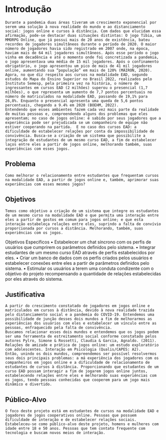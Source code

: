 # Introdução
	Durante a pandemia duas áreas tiveram um crescimento exponencial por serem uma solução à nova realidade do mundo e ao distanciamento social: jogos online e cursos à distância. Com dados que elucidam essa afirmação, pode-se destacar duas situações distintas: O jogo Tibia, um MMORPG Online, que já possui mais de 20 anos de existência, bateu recordes de jogadores simultâneos durante o período de 2020. O maior número de jogadores havia sido registrado em 2007 onde, na época, haviam mais de 64 mil jogadores simultâneos. Após esse período o jogo vinha em decadência e até o momento onde foi concretizada a pandemia, o jogo apresentava uma média de 15 mil jogadores. Após o confinamento obrigatório, o jogo apresentou um pico de mais de 41 mil jogadores online, aumentando sua “população” em mais de 120% (MÁIRON, 2020). Agora, no que diz respeito aos cursos na modalidade EAD, segundo estudos do Mapa do Ensino Superior no Brasil 2022, realizados pelo Instituto Semesp, pela primeira vez na história, o número de ingressantes em cursos EAD (2 milhões) superou o presencial (1,7 milhões), o que representa um aumento de 7,7 pontos percentuais no número de matriculados na modalidade EAD, passando de 19,1% para 26,8%. Enquanto o presencial apresenta uma queda de 5,6 pontos percentuais, chegando a 9.4% em 2020 (BOEHM, 2022). 
	Entendendo que esses ambientes fazem cada vez mais parte da realidade de muitas pessoas e, compreendendo alguns dos problemas que eles apresentam; no caso de jogos online: é sabido por seus jogadores que a experiência pode ser prejudicada se um companheiro de equipe não estiver cooperando na partida.  E no caso dos cursos EAD: a dificuldade de estabelecer relações por conta da impossibilidade de convivência. Busca-se a criação de um sistema que possibilite a integração de estudantes de um mesmo curso EAD, a fim de estabelecer laços entre eles a partir de jogos online, melhorando também, suas experiências com esses jogos.   


## Problema
	Como melhorar o relacionamento entre estudantes que frequentam cursos na modalidade EAD, a partir de jogos online e, também, aprimorar suas experiências com esses mesmos jogos?


## Objetivos

	Temos como objetivo a criação de um sistema que integre os estudantes de um mesmo curso na modalidade EAD e que permita uma interação entre eles a partir de gostos em comum para jogos online; e que esta interação estabeleça relações entre eles, suprindo a falta de convívio proporcionada por cursos a distância. Melhorando, também, suas experiências com os jogos.

Objetivos Específicos
•	Estabelecer um chat síncrono com os perfis de usuários que cumprirem os parâmetros definidos pelo sistema. 
•	Integrar estudantes de um mesmo curso EAD através de perfis estabelecidos por eles.
•	Criar um banco de dados com os perfis criados pelos usuários e estabelecer conexões entre eles a partir de parâmetros definidos pelo sistema.
•	Estimular os usuários a terem uma conduta condizente com o objetivo do projeto recompensando a quantidade de relações estabelecidas por eles através do sistema.


## Justificativa
	A partir do crescimento constatado de jogadores em jogos online e matriculados em cursos à distância, devido à nova realidade trazida pelo distanciamento social e a pandemia do COVID-19. Entendemos uma possibilidade de junção desses dois mundos a fim de melhorarmos as experiências dos usuários com eles e estabelecer um vínculo entre as pessoas, enfraquecido pela falta de convivência. 
	Buscamos relacionar esses dois mundos e entendemos que os jogos podem ser uma ferramenta de estreitamento social conforme constatado pelos autores Pylro, Simone & Rossetti, Claudia & Garcia, Agnaldo. (2011). Relações de amizade e prática de jogos online: um estudo exploratório com adolescentes. Interação em Psicologia (Qualis/CAPES: A2).
	Então, unindo os dois mundos, compreendemos ser possível resolvermos seus dois principais problemas: a má experiência dos jogadores com os companheiros em jogos online e a dificuldade de relacionamento de estudantes de cursos à distância. Proporcionando que estudantes de um curso EAD possam interagir a fim de jogarem jogos online juntos, estabelecendo relações entre eles e melhorando suas experiências com os jogos, tendo pessoas conhecidas que cooperem para um jogo mais dinâmico e divertido. 


## Público-Alvo
	O foco deste projeto está em estudantes de cursos na modalidade EAD e jogadores de jogos cooperativos online. Pessoas que possuem dificuldade de interação e de estabelecer relações sociais. 
	Estabeleceu-se como público-alvo deste projeto, homens e mulheres com idade entre 18 e 50 anos. Pessoas que tem contato frequente com tecnologia e buscam novos meios de interação.
